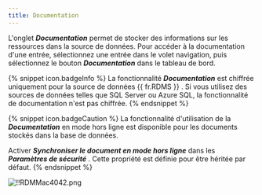 ```yaml
---
title: Documentation
---
```

L'onglet ***Documentation*** permet de stocker des informations sur les ressources dans la source de données. Pour accéder à la documentation d'une entrée, sélectionnez une entrée dans le volet navigation, puis sélectionnez le bouton ***Documentation*** dans le tableau de bord. 

{% snippet icon.badgeInfo %} 
La fonctionnalité ***Documentation*** est chiffrée uniquement pour la source de données {{ fr.RDMS }} . Si vous utilisez des sources de données telles que SQL Server ou Azure SQL, la fonctionnalité de documentation n'est pas chiffrée. 
{% endsnippet %}
 
{% snippet icon.badgeCaution %} 
La fonctionnalité d'utilisation de la ***Documentation*** en mode hors ligne est disponible pour les documents stockés dans la base de données.  

Activer ***Synchroniser le document en mode hors ligne*** dans les ***Paramètres de sécurité*** . Cette propriété est définie pour être héritée par défaut. 
{% endsnippet %}
 
![!!RDMMac4042.png](https://webdevolutions.azureedge.net/docs/fr/rdm/mac/RdmMac4042.png) 

